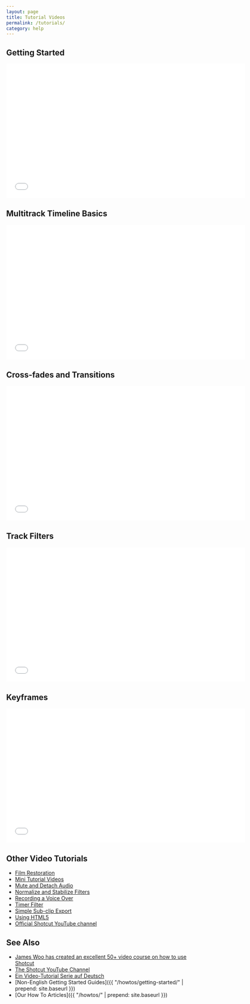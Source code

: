 ```yaml
---
layout: page
title: Tutorial Videos
permalink: /tutorials/
category: help
---
```


Getting Started
---------------

<iframe width="640" height="360"
src="//www.youtube.com/embed/hlDG90sbhQY" frameborder="0"
allowfullscreen="1"></iframe>

Multitrack Timeline Basics
-------------------------

<iframe width="640" height="360"
src="//www.youtube.com/embed/FMIE2xpATNY" frameborder="0"
allowfullscreen="1"></iframe>


Cross-fades and Transitions
---------------------------

<iframe width="640" height="360"
src="//www.youtube.com/embed/NUDCcq6WcJU" frameborder="0"
allowfullscreen="1"></iframe>


Track Filters
-------------

<iframe width="640" height="360"
src="//www.youtube.com/embed/siyPPFCQzFY" frameborder="0"
allowfullscreen="1"></iframe>


Keyframes
----------------

<iframe width="640" height="360"
src="//www.youtube.com/embed/j9xb1Rzn2Sg" frameborder="0"
allowfullscreen="1"></iframe>


Other Video Tutorials
---------------------
- [Film Restoration](https://youtu.be/r3gCM6QNzFY)
- [Mini Tutorial Videos](minitutorials/)
- [Mute and Detach Audio](https://youtu.be/ai1Dp7lGM9A)
- [Normalize and Stabilize Filters](https://youtu.be/C3v-jYJJfuM)
- [Recording a Voice Over](https://youtu.be/lGxOGwNWF7U)
- [Timer Filter](https://youtu.be/m4nSFkyLvJU)
- [Simple Sub-clip Export](https://youtu.be/I9uJYO0HmYY)
- [Using HTML5](https://youtu.be/xs3bv1TzkYw)
- [Official Shotcut YouTube channel](https://www.youtube.com/channel/UCjuv-Js1znyvErPy9vZf37A)

See Also
--------
- [James Woo has created an excellent 50+ video course on how to use Shotcut](https://betterbusiness.newzenler.com/courses/video-editing-made-easy-with-shotcut-video-editor?affiliate=WrMMTH)
- [The Shotcut YouTube Channel](https://www.youtube.com/channel/UCjuv-Js1znyvErPy9vZf37A)
- [Ein Video-Tutorial Serie auf
    Deutsch](https://www.youtube.com/playlist?list=PLFwM71NcKmpCyI1rXGrQVYa8tw8zuRYkp)
- [Non-English Getting Started Guides]({{ "/howtos/getting-started/" | prepend: site.baseurl }})
- [Our How To Articles]({{ "/howtos/" | prepend: site.baseurl }})
